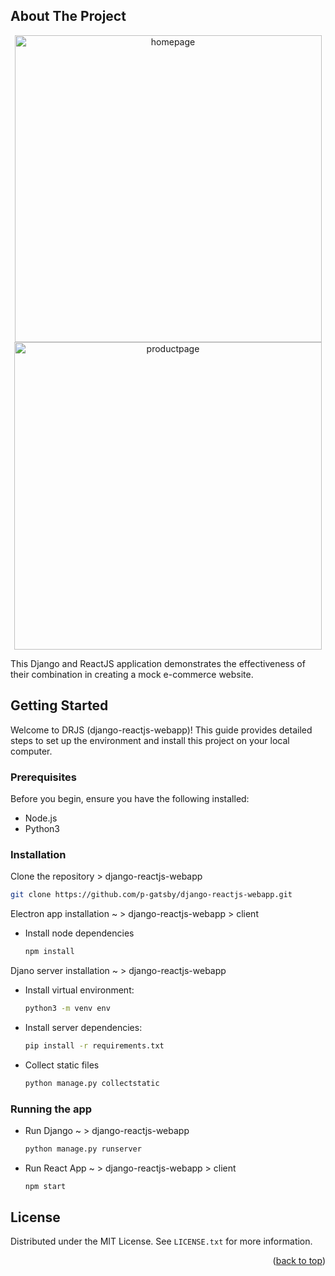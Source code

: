 <a name="readme-top"></a>

<!-- ABOUT THE PROJECT -->

## About The Project

<div align="center"> 
<img width="491" alt="homepage" src="https://github.com/p-gatsby/DRJS/assets/106583795/43a45070-2861-4708-a37a-6e5c55e44490">
<img width="492" alt="productpage" src="https://github.com/p-gatsby/DRJS/assets/106583795/4f6f05f4-db00-4e77-924f-49e42584ae97">
</div>

This Django and ReactJS application demonstrates the effectiveness of their combination in creating a mock e-commerce website.

<!-- GETTING STARTED -->

## Getting Started

Welcome to DRJS (django-reactjs-webapp)! This guide provides detailed steps to set up the environment and install this project on your local computer.

### Prerequisites

Before you begin, ensure you have the following installed:

- Node.js
- Python3

### Installation

Clone the repository > django-reactjs-webapp

```bash
git clone https://github.com/p-gatsby/django-reactjs-webapp.git
```

Electron app installation ~ > django-reactjs-webapp > client

- Install node dependencies

  ```sh
  npm install
  ```

Djano server installation ~ > django-reactjs-webapp

- Install virtual environment:

  ```sh
  python3 -m venv env
  ```

- Install server dependencies:

  ```sh
  pip install -r requirements.txt
  ```

- Collect static files
  ```sh
  python manage.py collectstatic
  ```

### Running the app

- Run Django ~ > django-reactjs-webapp

  ```sh
  python manage.py runserver
  ```

- Run React App ~ > django-reactjs-webapp > client

  ```sh
  npm start
  ```

<!-- LICENSE -->

## License

Distributed under the MIT License. See `LICENSE.txt` for more information.

<p align="right">(<a href="#readme-top">back to top</a>)</p>
